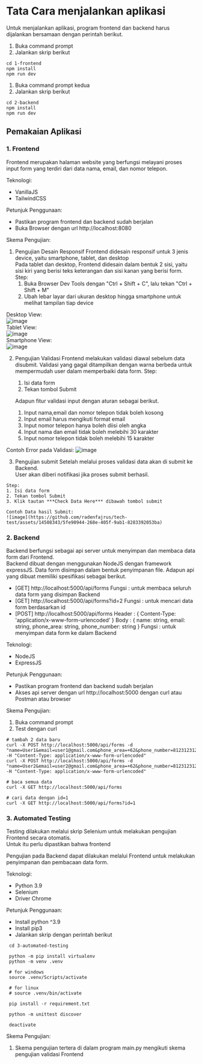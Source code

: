 
# Tata Cara menjalankan aplikasi

Untuk menjalankan aplikasi, program frontend dan backend harus dijalankan bersamaan dengan perintah berikut.  
1. Buka command prompt
2. Jalankan skrip berikut
```  
cd 1-frontend
npm install
npm run dev
```  
1. Buka command prompt kedua
2. Jalankan skrip berikut
```
cd 2-backend
npm install
npm run dev
```

## Pemakaian Aplikasi
### 1. Frontend 
Frontend merupakan halaman website yang berfungsi melayani proses input form yang terdiri dari data nama, email, dan nomor telepon. 
   
Teknologi:
 - VanillaJS
 - TailwindCSS
  
Petunjuk Penggunaan:
 - Pastikan program frontend dan backend sudah berjalan
 - Buka Browser dengan url http://localhost:8080

Skema Pengujian:
 1. Pengujian Desain Responsif
    Frontend didesain responsif untuk 3 jenis device, yaitu smartphone, tablet, dan desktop  
    Pada tablet dan desktop, Frontend didesain dalam bentuk 2 sisi, yaitu sisi kiri yang berisi teks keterangan dan sisi kanan yang berisi form.
    Step:
    1. Buka Browser Dev Tools dengan "Ctrl + Shift + C", lalu tekan "Ctrl + Shift + M"
    2. Ubah lebar layar dari ukuran desktop hingga smartphone untuk melihat tampilan tiap device

   Desktop View:  
   ![image](https://github.com/radenfajrus/tech-test/assets/14508343/7d8fc290-10d3-458f-b983-288f49360ecd)  
   Tablet View:  
   ![image](https://github.com/radenfajrus/tech-test/assets/14508343/f255c715-2a22-49f8-a1ba-5078ff5a3772)  
   Smartphone View:  
   ![image](https://github.com/radenfajrus/tech-test/assets/14508343/d1e57542-74dd-4922-92dc-ecefc2298d26)  
  
 2. Pengujian Validasi 
    Frontend melakukan validasi diawal sebelum data disubmit. Validasi yang gagal ditampilkan dengan warna berbeda untuk mempermudah user dalam memperbaiki data form.
    Step:
    1. Isi data form
    2. Tekan tombol Submit

    Adapun fitur validasi input dengan aturan sebagai berikut.
    1. Input nama,email dan nomor telepon tidak boleh kosong
    2. Input email harus mengikuti format email
    3. Input nomor telepon hanya boleh diisi oleh angka
    4. Input nama dan email tidak boleh melebihi 30 karakter
    5. Input nomor telepon tidak boleh melebihi 15 karakter

   Contoh Error pada Validasi:
   ![image](https://github.com/radenfajrus/tech-test/assets/14508343/e1ddb1e2-b8e8-43c6-9675-4ee2c9b7a890)


  3. Pengujian submit
    Setelah melalui proses validasi data akan di submit ke Backend.  
    User akan diberi notifikasi jika proses submit berhasil. 
    
    Step:
    1. Isi data form
    2. Tekan tombol Submit
    3. Klik tautan ***Check Data Here*** dibawah tombol submit 

    Contoh Data hasil Submit:
    ![image](https://github.com/radenfajrus/tech-test/assets/14508343/5fe90944-268e-405f-9ab1-8283392053ba)



### 2. Backend 
Backend berfungsi sebagai api server untuk menyimpan dan membaca data form dari Frontend.  
Backend dibuat dengan menggunakan NodeJS dengan framework expressJS. 
Data form disimpan dalam bentuk penyimpanan file.
Adapun api yang dibuat memiliki spesifikasi sebagai berikut.
 - [GET] http://localhost:5000/api/forms
    Fungsi : untuk membaca seluruh data form yang disimpan Backend
 - [GET] http://localhost:5000/api/forms?id=2
    Fungsi : untuk mencari data form berdasarkan id
 - [POST] http://localhost:5000/api/forms
    Header : { Content-Type: 'application/x-www-form-urlencoded' }
    Body   : { name: string, email: string, phone_area: string, phone_number: string }
    Fungsi : untuk menyimpan data form ke dalam Backend
  
Teknologi:
 - NodeJS
 - ExpressJS

Petunjuk Penggunaan:
 - Pastikan program frontend dan backend sudah berjalan
 - Akses api server dengan url http://localhost:5000 dengan curl atau Postman atau browser

Skema Pengujian:
  1. Buka command prompt
  2. Test dengan curl 
  ```
  # tambah 2 data baru
  curl -X POST http://localhost:5000/api/forms -d "name=User1&email=user1@gmail.com&phone_area=+62&phone_number=8123123123" -H "Content-Type: application/x-www-form-urlencoded"
  curl -X POST http://localhost:5000/api/forms -d "name=User2&email=user2@gmail.com&phone_area=+62&phone_number=8123123123" -H "Content-Type: application/x-www-form-urlencoded"

  # baca semua data
  curl -X GET http://localhost:5000/api/forms

  # cari data dengan id=1
  curl -X GET http://localhost:5000/api/forms?id=1
  ```


### 3. Automated Testing 
Testing dilakukan melalui skrip Selenium untuk melakukan pengujian Frontend secara otomatis.  
Untuk itu perlu dipastikan bahwa frontend  

Pengujian pada Backend dapat dilakukan melalui Frontend untuk melakukan penyimpanan dan pembacaan data form. 

Teknologi:
 - Python 3.9
 - Selenium
 - Driver Chrome
  
Petunjuk Penggunaan:
 - Install python ^3.9
 - Install pip3
 - Jalankan skrip dengan perintah berikut
 ```
  cd 3-automated-testing

  python -m pip install virtualenv
  python -m venv .venv 

  # for windows
  source .venv/Scripts/activate

  # for linux
  # source .venv/bin/activate

  pip install -r requirement.txt
  
  python -m unittest discover

  deactivate
 ```

Skema Pengujian:
  1. Skema pengujian tertera di dalam program main.py mengikuti skema pengujian validasi Frontend 

